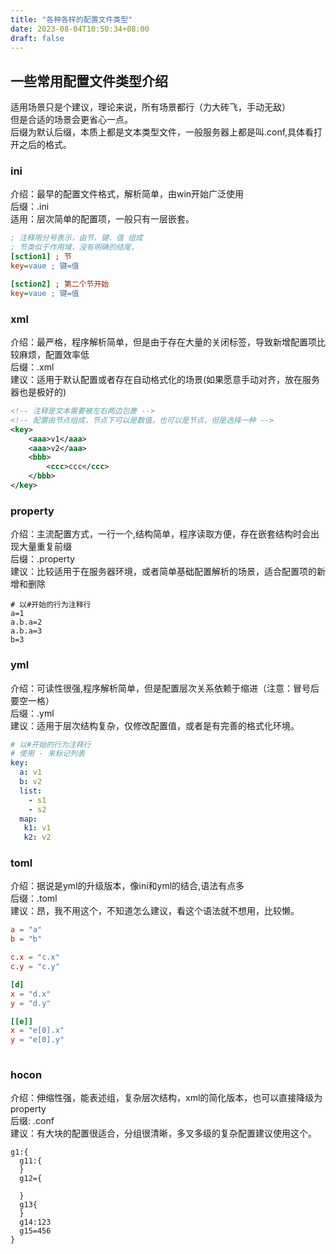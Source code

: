 ```yaml
---
title: "各种各样的配置文件类型"
date: 2023-08-04T10:50:34+08:00
draft: false
---
```


## 一些常用配置文件类型介绍
适用场景只是个建议，理论来说，所有场景都行（力大砖飞，手动无敌）\
但是合适的场景会更省心一点。\
后缀为默认后缀，本质上都是文本类型文件，一般服务器上都是叫.conf,具体看打开之后的格式。

### ini
介绍：最早的配置文件格式，解析简单，由win开始广泛使用\
后缀：.ini\
适用：层次简单的配置项，一般只有一层嵌套。
```ini
; 注释用分号表示，由节、键、值 组成
; 节类似于作用域，没有明确的结尾，
[sction1] ; 节
key=vaue ; 键=值

[sction2] ; 第二个节开始
key=vaue ; 键=值
```

### xml
介绍：最严格，程序解析简单，但是由于存在大量的关闭标签，导致新增配置项比较麻烦，配置效率低\
后缀：.xml\
建议：适用于默认配置或者存在自动格式化的场景(如果愿意手动对齐，放在服务器也是极好的)
```xml
<!-- 注释是文本需要被左右两边包裹 -->
<!-- 配置由节点组成，节点下可以是数值，也可以是节点，但是选择一种 -->
<key>
    <aaa>v1</aaa>
    <aaa>v2</aaa>
    <bbb>
        <ccc>ccc</ccc>
    </bbb>
</key>
```
### property
介绍：主流配置方式，一行一个,结构简单，程序读取方便，存在嵌套结构时会出现大量重复前缀\
后缀：.property\
建议：比较适用于在服务器环境，或者简单基础配置解析的场景，适合配置项的新增和删除
```property
# 以#开始的行为注释行
a=1
a.b.a=2
a.b.a=3
b=3
```

### yml
介绍：可读性很强,程序解析简单，但是配置层次关系依赖于缩进（注意：冒号后要空一格）\
后缀：.yml\
建议：适用于层次结构复杂，仅修改配置值，或者是有完善的格式化环境。

```yml
# 以#开始的行为注释行
# 使用 - 来标记列表
key:
  a: v1
  b: v2
  list:
    - s1
    - s2
  map:
   k1: v1
   k2: v2
```

### toml
介绍：据说是yml的升级版本，像ini和yml的结合,语法有点多\
后缀：.toml\
建议：昂，我不用这个，不知道怎么建议，看这个语法就不想用，比较懒。
```toml
a = "a"
b = "b"

c.x = "c.x"
c.y = "c.y"

[d]
x = "d.x"
y = "d.y"

[[e]]
x = "e[0].x"
y = "e[0].y"
 
```

### hocon
介绍：伸缩性强，能表述组，复杂层次结构，xml的简化版本，也可以直接降级为property \
后缀: .conf\
建议：有大块的配置很适合，分组很清晰，多叉多级的复杂配置建议使用这个。
```hocon
g1:{
  g11:{
  }
  g12={
   
  }
  g13{
  }
  g14:123
  g15=456
}


```
